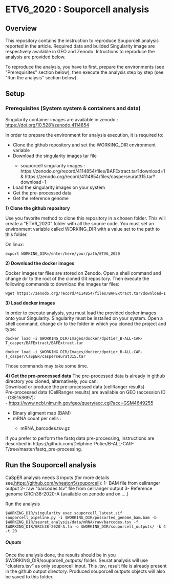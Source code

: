 # ETV6_2020 : Souporcell analysis

## Overview

This repository contains the instruction to reproduce Souporcell analysis reported in the article.
Required data and builded Singularity image are respectively available in GEO and Zenodo. 
Intructions to reproduce the analysis are provided below.

To reproduce the analysis, you have to first, prepare the environments (see "Prerequisites" section below), then execute the analysis step by step (see "Run the analysis" section below).

## Setup

### Prerequisites (System system & containers and data)

Singularity container images are available in zenodo : https://doi.org/10.5281/zenodo.4114854

In order to prepare the environment for analysis execution, it is required to:

<ul>
<li> Clone the github repository and set the WORKING_DIR environment variable</li> 
<li> Download the singularity images tar file</li> 
<ul>
<li> souporcell singularity images : https://zenodo.org/record/4114854/files/BAFExtract.tar?download=1 & https://zenodo.org/record/4114854/files/casperseurat315.tar?download=1</li>
</ul>
<li> Load the singularity images on your system</li>  
<li> Get the pre-processed data
<li> Get the reference genome
</ul>

<b>1) Clone the github repository</b>

Use you favorite method to clone this repository in a chosen folder. This will create a "ETV6_2020" folder with all the source code. You must set an environment variable called WORKING_DIR with a value set to the path to this folder.

On linux:
<pre><code>export WORKING_DIR=/enter/here/your/path/ETV6_2020</pre></code>



<b>2) Download the docker images</b>

Docker images tar files are stored on Zenodo. Open a shell command and change dir to the root of the cloned Git repository. Then execute the following commands to download the images tar files:


<pre><code>wget https://zenodo.org/record/4114854/files/BAFExtract.tar?download=1</pre></code>

<b>3) Load docker images</b>

In order to execute analysis, you must load the provided docker images onto your Singularity. Singularity must be installed on your system. Open a shell command, change dir to the folder in which you cloned the project and type:

<pre><code>docker load -i $WORKING_DIR/Images/docker/dpotier_B-ALL-CAR-T_casper/BAFExtract/BAFExtract.tar</pre></code>
<pre><code>docker load -i $WORKING_DIR/Images/docker/dpotier_B-ALL-CAR-T_casper/CaSpER/casperseurat315.tar</pre></code>

Those commands may take some time. 

<b>4) Get the pre-processed data</b>
The pre-processed data is already in github directory you cloned, alternatively, you can:<br>
Download or produce the pre-processed data (cellRanger results) <br>
Pre-processed data (CellRanger results) are available on GEO (accession ID : GSE153697): <br>
    - https://www.ncbi.nlm.nih.gov/geo/query/acc.cgi?acc=GSM4649255
<ul>
  <li>Binary aligment map (BAM) </li>
	<li>mRNA count per cells : </li>
	<ul>
		<li>mRNA_barcodes.tsv.gz</li>
	</ul>
</ul>
If you prefer to perform the fastq data pre-processing, instructions are described in https://github.com/Delphine-Potier/B-ALL-CAR-T/tree/master/fastq_pre-processing. <br>

## Run the Souporcell analysis 

CaSpER analysis needs 3 inputs (for more details see,https://github.com/wheaton5/souporcell):
1- BAM file from cellranger output
2- raw "barcodes.tsv" file from cellranger output
3- Reference genome GRCh38-2020-A (available on zenodo and on ....)

Run the analysis

<pre><code>$WORKING_DIR/singularity exec souporcell_latest.sif souporcell_pipeline.py -i $WORKING_DIR/possorted_genome_bam.bam -b $WORKING_DIR/seurat_analysis/data/mRNA/raw/barcodes.tsv -f $WORKING_DIR/GRCh38-2020-A.fa -o $WORKING_DIR/souporcell_outputs/ -k 4 -t 20</pre></code>


##### Ouputs

Once the analysis done, the results should be in you $WORKING_DIR/souporcell_outputs/ folder. Seurat analysis will use "clusters.tsv" as only souporcell input.
This .tsv, result file is already present in the github output directory. Produced souporcell outputs objects will also be saved to this folder.
